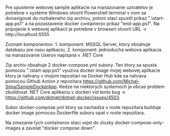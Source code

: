 Pre spustenie webovej sample aplikacie na manazovanie uzivatelov je potrebne v systeme Windows otvorit Powershell terminal v nom sa donavigovat do rozbaleneho zip archivu, potom staci spustit prikaz ".\start-app.ps1" a na pozastavenie docker containerov prikaz "end-app.ps1". Na pripojenie k webovej aplikacii je potrebne v browseri otvorit URL -> http://localhost:5555

Zoznam komponentov: 1. komponent: MSSQL Server, ktory obsahuje databazu pre nasu aplikaciu, 2. komponent: jednoducha webova aplikacia na manazovanie Userov napisana v .NET Core

Zip archiv obsahuje 2 docker-compose.yml subory. Ten ktory sa spusta pomocou ".\start-app.ps1" vyuziva docker image mojej webovej aplikacie ktory je nahrany v mojom repozitari na Docker Hub kde sa nahrava pomocou Github Action z repozitara https://github.com/Michal-Sima/SampleDockerApp. Kedze na niektorych systemoch je obcas problem zbuildovat .NET Core aplikaciu v dockeri vid tento bug -> https://github.com/dotnet/dotnet-docker/issues/4503.

Subor docker-compose.yml ktory sa nachadza v roote repozitara builduje docker image pomocou Dockerfile suboru opat v roote repozitara.

Na zmazanie tych containerov staci vojst do zlozky docker-compose-only-images a zavolat "docker compose down".
